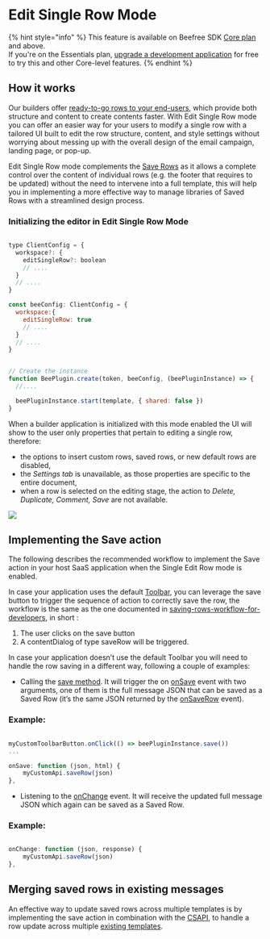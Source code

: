 # Edit Single Row Mode

{% hint style="info" %}
This feature is available on Beefree SDK [Core plan](https://dam.beefree.io/pluginpricing) and above.\
If you're on the Essentials plan, [upgrade a development application](../getting-started/development-applications.md) for free to try this and other Core-level features.
{% endhint %}

## How it works <a href="#how-it-works" id="how-it-works"></a>

Our builders offer [ready-to-go rows to your end-users](../custom-rows/understanding-custom-rows.md), which provide both structure and content to create contents faster. With Edit Single Row mode you can offer an easier way for your users to modify a single row with a tailored UI built to edit the row structure, content, and style settings without worrying about messing up with the overall design of the email campaign, landing page, or pop-up.

Edit Single Row mode complements the [Save Rows](./) as it allows a complete control over the content of individual rows (e.g. the footer that requires to be updated) without the need to intervene into a full template, this will help you in implementing a more effective way to manage libraries of Saved Rows with a streamlined design process.

### **Initializing the editor in Edit Single Row Mode**

```javascript

type ClientConfig = {
  workspace?: {
    editSingleRow?: boolean
    // ....
  }
  // ....
}

const beeConfig: ClientConfig = {
  workspace:{
    editSingleRow: true
    // ....
  }
  // ....
}


// Create the instance 
function BeePlugin.create(token, beeConfig, (beePluginInstance) => { 
  //.... 

  beePluginInstance.start(template, { shared: false })
}

```

When a builder application is initialized with this mode enabled the UI will show to the user only properties that pertain to editing a single row, therefore:&#x20;

* the options to insert custom rows, saved rows, or new default rows are disabled,&#x20;
* the _Settings tab_ is unavailable, as those properties are specific to the entire document,
* when a row is selected on the editing stage, the action to _Delete, Duplicate, Comment, Save_ are not available.

![](https://docs.beefree.io/wp-content/uploads/2022/03/image1.png)

## Implementing the Save action <a href="#implementing-the-save-action" id="implementing-the-save-action"></a>

The following describes the recommended workflow to implement the Save action in your host SaaS application when the Single Edit Row mode is enabled.

In case your application uses the default [Toolbar](../server-side-options/toolbar-options.md), you can leverage the save button to trigger the sequence of action to correctly save the row, the workflow is the same as the one documented in [saving-rows-workflow-for-developers](save-rows-overview.md), in short :

1. The user clicks on the save button
2. A contentDialog of type saveRow will be triggered.

In case your application doesn’t use the default Toolbar you will need to handle the row saving in a different way, following a couple of examples:

* Calling the [save method](../getting-started/installation/methods-and-events.md). It will trigger the on [onSave](../getting-started/installation/methods-and-events.md) event with two arguments, one of them is the full message JSON that can be saved as a Saved Row (it’s the same JSON returned by the [onSaveRow](../getting-started/installation/methods-and-events.md) event).

### Example:

```javascript

myCustomToolbarButton.onClick(() => beePluginInstance.save())
...

onSave: function (json, html) {
	myCustomApi.saveRow(json)
},

```

* Listening to the [onChange](../getting-started/installation/methods-and-events.md) event. It will receive the updated full message JSON which again can be saved as a Saved Row.

### Example:

```javascript

onChange: function (json, response) {
	myCustomApi.saveRow(json)
},

```

## **Merging saved rows in existing messages**

An effective way to update saved rows across multiple templates is by implementing the save action in combination with the [CSAPI](../content-services-api/), to handle a row update across multiple [existing templates](../content-services-api/).
